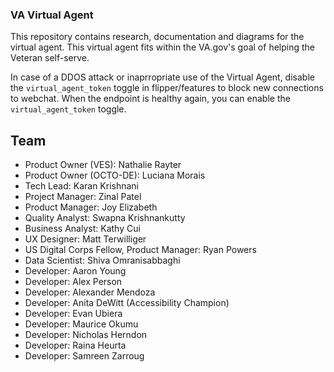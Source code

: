 ### VA Virtual Agent

This repository contains research, documentation and diagrams for the virtual agent. This virtual agent fits within the VA.gov's goal of helping the Veteran self-serve.

In case of a DDOS attack or inaprropriate use of the Virtual Agent, disable the `virtual_agent_token` toggle in flipper/features to block new connections to webchat. When the endpoint is healthy again, you can enable the `virtual_agent_token` toggle.

## Team ##
- Product Owner (VES): Nathalie Rayter
- Product Owner (OCTO-DE): Luciana Morais
- Tech Lead: Karan Krishnani
- Project Manager: Zinal Patel
- Product Manager: Joy Elizabeth
- Quality Analyst: Swapna Krishnankutty
- Business Analyst: Kathy Cui
- UX Designer: Matt Terwilliger
- US Digital Corps Fellow, Product Manager: Ryan Powers
- Data Scientist: Shiva Omranisabbaghi
- Developer: Aaron Young
- Developer: Alex Person
- Developer: Alexander Mendoza
- Developer: Anita DeWitt (Accessibility Champion)
- Developer: Evan Ubiera
- Developer: Maurice Okumu
- Developer: Nicholas Herndon
- Developer: Raina Heurta
- Developer: Samreen Zarroug
